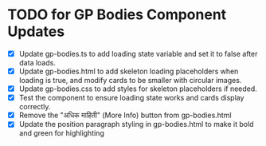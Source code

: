 # TODO for GP Bodies Component Updates

- [x] Update gp-bodies.ts to add loading state variable and set it to false after data loads.
- [x] Update gp-bodies.html to add skeleton loading placeholders when loading is true, and modify cards to be smaller with circular images.
- [x] Update gp-bodies.css to add styles for skeleton placeholders if needed.
- [x] Test the component to ensure loading state works and cards display correctly.
- [x] Remove the "अधिक माहिती" (More Info) button from gp-bodies.html
- [x] Update the position paragraph styling in gp-bodies.html to make it bold and green for highlighting
